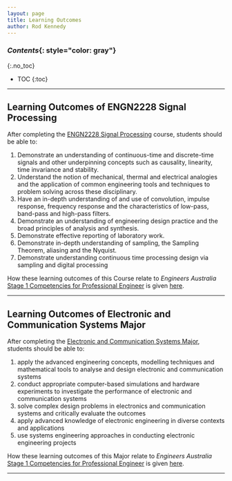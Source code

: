 ```yaml
---
layout: page
title: Learning Outcomes
author: Rod Kennedy
---
```


### *Contents*{: style="color: gray"}
{:.no_toc}

* TOC
{:toc}

---   

## Learning Outcomes of ENGN2228 Signal Processing

After completing the [ENGN2228 Signal Processing][2228] course, students should be able to:

>
1.  Demonstrate an understanding of continuous-time and discrete-time signals and other underpinning concepts such as causality, linearity, time invariance and stability.
2.  Understand the notion of mechanical, thermal and electrical analogies and the application of common engineering tools and techniques to problem solving across these disciplinary.
3.  Have an in-depth understanding of and use of convolution, impulse response, frequency response and the characteristics of low-pass, band-pass and high-pass filters.
4.  Demonstrate an understanding of engineering design practice and the broad principles of analysis and synthesis.
5.  Demonstrate effective reporting of laboratory work.
6.  Demonstrate in-depth understanding of sampling, the Sampling Theorem, aliasing and the Nyquist.
7.  Demonstrate understanding continuous time processing design via sampling and digital processing

How these learning outcomes of this Course relate to *Engineers Australia* [Stage 1 Competencies for Professional Engineer][EAStage1] is given [here][2228m].

---

## Learning Outcomes of Electronic and Communication Systems Major

After completing the [Electronic and Communication Systems Major][ELCO-MAJ], students should be able to:

>
1. apply the advanced engineering concepts, modelling techniques and mathematical tools to analyse and design electronic and communication systems
1. conduct appropriate computer-based simulations and hardware experiments to investigate the performance of electronic and communication systems
1. solve complex design problems in electronics and communication systems and critically evaluate the outcomes
1. apply advanced knowledge of electronic engineering in diverse contexts and applications
1. use systems engineering approaches in conducting electronic engineering projects

How these learning outcomes of this Major relate to *Engineers Australia* [Stage 1 Competencies for Professional Engineer][EAStage1] is given [here][ELCO-MAJm].

---

[2228]: http://programsandcourses.anu.edu.au/course/ENGN2228
[2228m]: http://cs.anu.edu.au/courses/COMP3100/demo/ENGN2228.html
[ELCO-MAJ]: http://programsandcourses.anu.edu.au/major/ELCO-MAJ
[ELCO-MAJm]: http://cs.anu.edu.au/courses/COMP3100/demo/ELCO-MAJ.html
[EAStage1]: assets/EA-stage1.pdf


